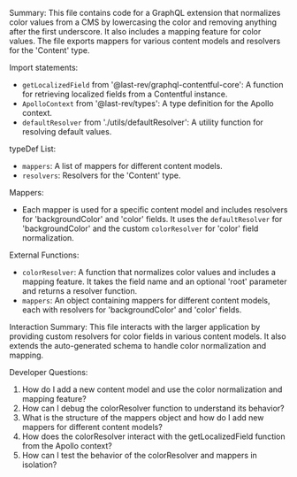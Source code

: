 Summary:
This file contains code for a GraphQL extension that normalizes color values from a CMS by lowercasing the color and removing anything after the first underscore. It also includes a mapping feature for color values. The file exports mappers for various content models and resolvers for the 'Content' type.

Import statements:
- `getLocalizedField` from '@last-rev/graphql-contentful-core': A function for retrieving localized fields from a Contentful instance.
- `ApolloContext` from '@last-rev/types': A type definition for the Apollo context.
- `defaultResolver` from './utils/defaultResolver': A utility function for resolving default values.

typeDef List:
- `mappers`: A list of mappers for different content models.
- `resolvers`: Resolvers for the 'Content' type.

Mappers:
- Each mapper is used for a specific content model and includes resolvers for 'backgroundColor' and 'color' fields. It uses the `defaultResolver` for 'backgroundColor' and the custom `colorResolver` for 'color' field normalization.

External Functions:
- `colorResolver`: A function that normalizes color values and includes a mapping feature. It takes the field name and an optional 'root' parameter and returns a resolver function.
- `mappers`: An object containing mappers for different content models, each with resolvers for 'backgroundColor' and 'color' fields.

Interaction Summary:
This file interacts with the larger application by providing custom resolvers for color fields in various content models. It also extends the auto-generated schema to handle color normalization and mapping.

Developer Questions:
1. How do I add a new content model and use the color normalization and mapping feature?
2. How can I debug the colorResolver function to understand its behavior?
3. What is the structure of the mappers object and how do I add new mappers for different content models?
4. How does the colorResolver interact with the getLocalizedField function from the Apollo context?
5. How can I test the behavior of the colorResolver and mappers in isolation?